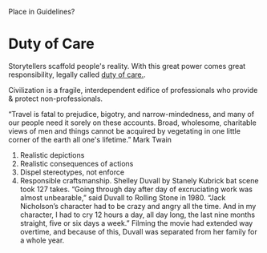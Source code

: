 Place in Guidelines?


# Duty of Care

Storytellers scaffold people's reality. With this great power comes great responsibility, legally called [duty of care.]().

Civilization is a fragile, interdependent edifice of professionals who provide & protect non-professionals.

“Travel is fatal to prejudice, bigotry, and narrow-mindedness, and many of our people need it sorely on these accounts. Broad, wholesome, charitable views of men and things cannot be acquired by vegetating in one little corner of the earth all one's lifetime.”
Mark Twain


1. Realistic depictions 
2. Realistic consequences of actions
3. Dispel stereotypes, not enforce
4. Responsible craftsmanship. Shelley Duvall by Stanely Kubrick bat scene took 127 takes. “Going through day after day of excruciating work was almost unbearable,” said Duvall to Rolling Stone in 1980. “Jack Nicholson’s character had to be crazy and angry all the time. And in my character, I had to cry 12 hours a day, all day long, the last nine months straight, five or six days a week.” Filming the movie had extended way overtime, and because of this, Duvall was separated from her family for a whole year.